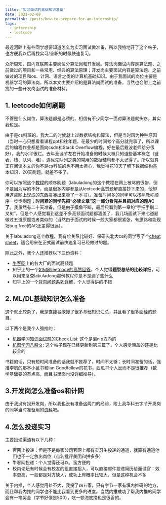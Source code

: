 ```yaml
---
title: '实习面试的基础知识准备'
date: 2021-02-09
permalink: /posts/how-to-prepare-for-an-internship/
tags:
  - internship
  - leetcode
---
```


最近河畔上有些同学想要知道怎么为实习面试做准备，所以我特地开了这个帖子，也方便我以后再找实习/全职的时候快速复习。

众所周知，国内互联网主要岗位分算法岗和开发岗。算法岗面试内容是算法题、之前做过的项目和一些常用、经典的算法原理；开发岗主要面试内容是算法题、之前做过的项目和os、计网、语言之类的计算机基础知识。由于我面试的岗位主要是机器学习的算法岗，所以本文主要介绍的是算法岗面试的准备，当然也会附上之前找的一些开发岗面试的准备材料。

## 1. leetcode如何刷题
不管是什么岗位，算法题都是必须的。相信有不少同学一面对算法题就头疼，其实我也是。

由于是cs科班的，我大二的时候就上过数据结构和算法，但是当时因为种种原因（当时一心只想看看课程ppt和往年题，花最少的时间考个高分就完事了，所以课后的编程作业都是面向csdn和Stack Overflow编程，好在最后戴波老师给分很好），我的水平很烂。去年圣诞节左右开始准备的时候大概只知道些基本概念（链表、栈、队列、堆），连优先队列之类的常用的数据结构都不太记得了。所以就算正在阅读本文的你不是cs科班的也不用太担心，我觉得花10天了解下数据结构基本知识，20天刷题，就差不多了。

你可以按照这个[教程](https://labuladong.gitee.io/algo/)的顺序刷题（labuladong的这个教程在网上被骂的很惨，倒不是因为写的不好，而是很多内容都是从leetcode高赞题解直接抄下来的，他却用这些网上现成的东西拼凑出来卖了一本书）。准备时间多的同学可以按照教程顺序一步步刷题；**时间紧的同学先把“必读文章”这一部分看完并且把对应的题AC了**。我虽然有二十天准备，但是由于摸鱼不断，最后只看到第一章的“手把手刷二叉树”，但是个人感觉看到这差不多高频面试题都涵盖了，我几场面试下来七道题做过五道原题或者类似的（当然由于面试的时候一般大家都很紧张，有思路和能现场bug free的AC还差得很远）。

关于labuladong这个教程，我有位关系比较好、保研去北大cs的同学写了个[cheat sheet](https://zhuanlan.zhihu.com/p/319480828)，适合用来在正式面试前快速复习已经做过的题。

除此之外，我个人还推荐以下三份资料：
+ [牛客网](https://www.nowcoder.com/activity/oj)上的各大厂的面试高频题
+ 知乎上的一个[如何刷leetcode的高赞回答](https://www.zhihu.com/question/36738189/answer/908664455)，个人觉得**题型总结的比较详细**，可以用来复查labuladong那份教程你是不是漏了些什么
+ 知乎上的一个[背包问题系列详解](https://zhuanlan.zhihu.com/p/93857890)，个人觉得讲的不错

## 2. ML/DL基础知识怎么准备
这个就比较杂了，我是直接谷歌搜了很多基础知识汇总，并且看了很多面经的题目。

以下两个是我个人强推的：
+ [机器学习知识面试前的Check List](https://www.1point3acres.com/bbs/thread-710486-1-1.html): 这个是偏nlp方向的
+ [机器学习八股文](https://www.1point3acres.com/bbs/forum.php?mod=viewthread&tid=713903&page=1#pid14951878): 这个帖子现在已经更新到第三篇了，个人感觉涵盖的还是比较全的

书籍的话，只有短时间准备的话我就不推荐了，时间不太够；长时间准备的话，强推李航的那本小蓝书和Ian Goodfellow的花书，西瓜书个人反而不是很推荐（数学基础要的有点高，而且书里面也没详细推导）。

## 3.开发岗怎么准备os和计网
由于我没有投开发岗，所以我也没有准备这两门的经验，附上我华科去字节开发岗的同学当时准备用的[资料](https://github.com/wolverinn/Waking-Up)吧。

## 4.怎么投递实习
主要投递渠道有以下几种：
+ 官网上投递：但是不是每家公司官网上都有实习生投递的通道，就算有通道他们也不一定放出岗位（点名批评美团和拼多多）
+ 牛客网投递：个人觉得还可以，蛮方便的
+ 校内论坛有时候会有校友的组直接招人，可以直接邮件投递简历给面试官：效率更高，一般都是对方缺人，成功上岸概率比较大，但是这种机会不多

关于内推，个人感觉用处不大，我投了四五家，只有字节一家有填内推码的地方，而且帮我内推的同学也不能比我看到更多的进度。当然内推成功了帮我内推的同学会有一笔奖金（字节好像是500），吃一顿海底捞也是很香的。
